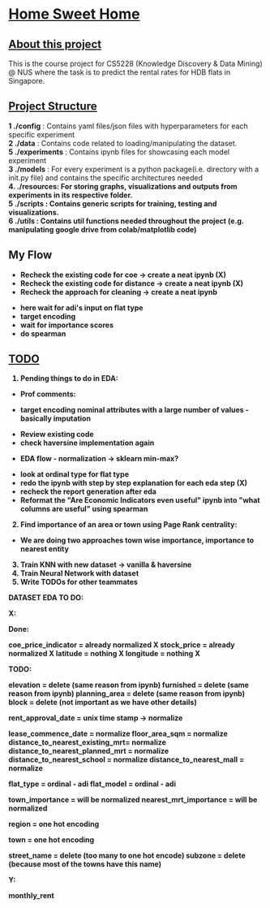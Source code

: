 # <u>Home Sweet Home</u>

## <u>About this project</u>

This is the course project for CS5228 (Knowledge Discovery & Data Mining) @ NUS where the task is to predict the rental rates for HDB flats in Singapore.


## <u>Project Structure</u>

<b>1 ./config</b> : Contains yaml files/json files with hyperparameters for each specific experiment
<br>
<b>2 ./data</b> : Contains code related to loading/manipulating the dataset.
<br>
<b>5 ./experiments</b> : Contains ipynb files for showcasing each model experiment
<br>
<b>3 ./models</b> : For every experiment is a python package(i.e. directory with a init.py file) and contains the specific architectures needed
<br>
<b>4. ./resources: For storing graphs, visualizations and outputs from experiments in its respective folder.
<br>
<b>5 ./scripts</b> : Contains generic scripts for training, testing and visualizations.
<br>
<b>6 ./utils</b> : Contains util functions needed throughout the project (e.g. manipulating google drive from colab/matplotlib code)
<br>

## My Flow

* Recheck the existing code for coe -> create a neat ipynb (X)
* Recheck the existing code for distance -> create a neat ipynb (X)
* Recheck the approach for cleaning -> create a neat ipynb
- here wait for adi's input on flat type
- target encoding
- wait for importance scores
- do spearman


## <u> TODO </u>

1. Pending things to do in EDA: 
- Prof comments:
*  target encoding nominal attributes with a large number of values - basically imputation
- Review existing code
- check haversine implementation again
* EDA flow  - normalization -> sklearn min-max?
- look at ordinal type for flat type
- redo the ipynb with step by step explanation for each eda step (X)
- recheck the report generation after eda
- Reformat the "Are Economic Indicators even useful" ipynb into "what columns are useful" using spearman 

2. Find importance of an area or town using Page Rank centrality:
- We are doing two approaches town wise importance, importance to nearest entity

3. Train KNN with new dataset -> vanilla & haversine
4. Train Neural Network with dataset
5. Write TODOs for other teammates


DATASET EDA TO DO:


X:

Done:

coe_price_indicator = already normalized X
stock_price = already normalized X
latitude  = nothing X 
longitude = nothing X


TODO:

elevation = delete (same reason from ipynb)
furnished = delete (same reason from ipynb)
planning_area = delete (same reason from ipynb)
block = delete (not important as we have other details)

rent_approval_date = unix time stamp -> normalize

lease_commence_date = normalize
floor_area_sqm = normalize
distance_to_nearest_existing_mrt= normalize 
distance_to_nearest_planned_mrt = normalize 
distance_to_nearest_school      = normalize 
distance_to_nearest_mall        = normalize 

flat_type =  ordinal - adi
flat_model = ordinal - adi

town_importance = will be normalized
nearest_mrt_importance = will be normalized

region = one hot encoding

town = one hot encoding

street_name = delete (too many to one hot encode)
subzone = delete (because most of the towns have this name)



Y:

monthly_rent 

